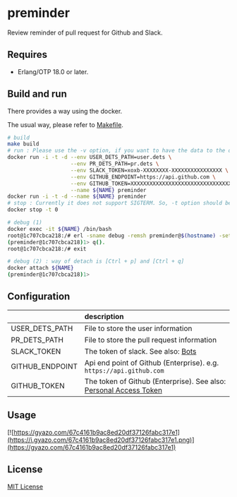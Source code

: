 preminder
=============

Review reminder of pull request for Github and Slack.

## Requires

* Erlang/OTP 18.0 or later.

## Build and run

There provides a way using the docker.

The usual way, please refer to [Makefile](Makefile).

```bash
# build
make build
# run : Please use the -v option, if you want to have the data to the outside of the container.
docker run -i -t -d --env USER_DETS_PATH=user.dets \
                    --env PR_DETS_PATH=pr.dets \
                    --env SLACK_TOKEN=xoxb-XXXXXXXX-XXXXXXXXXXXXXXXX \
                    --env GITHUB_ENDPOINT=https://api.github.com \
                    --env GITHUB_TOKEN=XXXXXXXXXXXXXXXXXXXXXXXXXXXXXXXXXX \
                    --name ${NAME} preminder
docker run -i -t -d --name ${NAME} preminder
# stop : Currently it does not support SIGTERM. So, -t option should be set to 0.
docker stop -t 0

# debug (1)
docker exec -it ${NAME} /bin/bash
root@1c707cbca218:/# erl -sname debug -remsh preminder@$(hostname) -setcookie preminder
(preminder@1c707cbca218)1> q().
root@1c707cbca218:/# exit

# debug (2) : way of detach is [Ctrl + p] and [Ctrl + q]
docker attach ${NAME}
(preminder@1c707cbca218)1>
```

## Configuration

|               |description|
|:--------------|:----------|
|USER_DETS_PATH |File to store the user information|
|PR_DETS_PATH   |File to store the pull request information|
|SLACK_TOKEN    |The token of slack. See also: [Bots](https://my.slack.com/services/new/bot)|
|GITHUB_ENDPOINT|Api end point of Github (Enterprise). e.g. `https://api.github.com` |
|GITHUB_TOKEN   |The token of Github (Enterprise). See also: [Personal Access Token](https://github.com/settings/tokens) |

## Usage

[![https://gyazo.com/67c4161b9ac8ed20df37126fabc317e1](https://i.gyazo.com/67c4161b9ac8ed20df37126fabc317e1.png)](https://gyazo.com/67c4161b9ac8ed20df37126fabc317e1)

## License

[MIT License](LICENSE)
